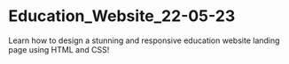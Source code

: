 # Education_Website_22-05-23
Learn how to design a stunning and responsive education website landing page using HTML and CSS!